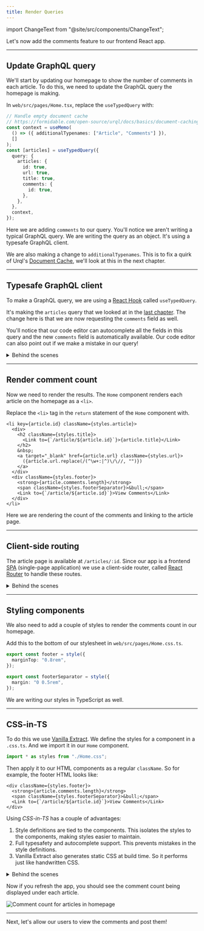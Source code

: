 ```yaml
---
title: Render Queries
---
```


import ChangeText from "@site/src/components/ChangeText";

Let's now add the comments feature to our frontend React app.

---

## Update GraphQL query

We'll start by updating our homepage to show the number of comments in each article. To do this, we need to update the GraphQL query the homepage is making.

<ChangeText>

In `web/src/pages/Home.tsx`, replace the `useTypedQuery` with:

</ChangeText>

```ts {13-15} title="web/src/pages/Home.tsx"
// Handle empty document cache
// https://formidable.com/open-source/urql/docs/basics/document-caching/#adding-typenames
const context = useMemo(
  () => ({ additionalTypenames: ["Article", "Comments"] }),
  []
);
const [articles] = useTypedQuery({
  query: {
    articles: {
      id: true,
      url: true,
      title: true,
      comments: {
        id: true,
      },
    },
  },
  context,
});
```

Here we are adding `comments` to our query. You'll notice we aren't writing a typical GraphQL query. We are writing the query as an object. It's using a typesafe GraphQL client.

We are also making a change to `additionalTypenames`. This is to fix a quirk of Urql's [Document Cache](https://formidable.com/open-source/urql/docs/basics/document-caching/#document-cache-gotchas), we'll look at this in the next chapter.

---

## Typesafe GraphQL client

To make a GraphQL query, we are using a [React Hook](https://reactjs.org/docs/hooks-overview.html) called `useTypedQuery`.

It's making the `articles` query that we looked at in the [last chapter](queries-and-mutations.md). The change here is that we are now requesting the `comments` field as well.

You'll notice that our code editor can autocomplete all the fields in this query and the new `comments` field is automatically available. Our code editor can also point out if we make a mistake in our query!

<details>
<summary>Behind the scenes</summary>

Let's look at how our typesafe frontend GraphQL client works behind the scenes.

SST uses [Urql](https://formidable.com/open-source/urql/), one of the most popular GraphQL clients. The `useTypedQuery` hook wraps around Urql's [`useQuery`](https://formidable.com/open-source/urql/docs/api/urql/) hook while using the types that [Genql](https://genql.vercel.app) generates based on our GraphQL schema.

The types are code-genned automatically. We looked at this process back in the [GraphQL API](graphql-api.md) chapter.

The `useTypedQuery` hook is imported from the `graphql/` directory in our app. This directory is mostly code-genned but is meant to be committed to Git.

```ts
import { useTypedQuery } from "@my-sst-app/graphql/urql";
```

The `useTypedQuery` hook needs an instance of our GraphQL client to make the queries. We define this in `web/src/main.tsx`.

```ts title="web/src/main.tsx"
const urql = createClient({
  url: import.meta.env.VITE_GRAPHQL_URL,
});
```

Where `VITE_GRAPHQL_URL` is an environment variable that's passed in through our stacks. We looked at this back in the [Project Structure](project-structure.md) chapter.

To ensure that the `useTypedQuery` hook is able to access our Urql client across our app, we wrap it around our app using the [React Context](https://reactjs.org/docs/context.html).

```tsx title="web/src/main.tsx"
<React.StrictMode>
  <UrqlProvider value={urql}>
    <App />
  </UrqlProvider>
</React.StrictMode>
```

</details>

---

## Render comment count

Now we need to render the results. The `Home` component renders each article on the homepage as a `<li>`.

<ChangeText>

Replace the `<li>` tag in the `return` statement of the `Home` component with.

</ChangeText>

```tsx {11-15} title="web/src/pages/Home.tsx"
<li key={article.id} className={styles.article}>
  <div>
    <h2 className={styles.title}>
      <Link to={`/article/${article.id}`}>{article.title}</Link>
    </h2>
    &nbsp;
    <a target="_blank" href={article.url} className={styles.url}>
      ({article.url.replace(/(^\w+:|^)\/\//, "")})
    </a>
  </div>
  <div className={styles.footer}>
    <strong>{article.comments.length}</strong>
    <span className={styles.footerSeparator}>&bull;</span>
    <Link to={`/article/${article.id}`}>View Comments</Link>
  </div>
</li>
```

Here we are rendering the count of the comments and linking to the article page.

---

## Client-side routing

The article page is available at `/articles/:id`. Since our app is a frontend [SPA](https://en.wikipedia.org/wiki/Single-page_application) (single-page application) we use a client-side router, called [React Router](https://reactrouter.com) to handle these routes.

<details>
<summary>Behind the scenes</summary>

Let's look at how our router is configured.

We currently have two pages in our application:

1. Homepage — `/`
2. Articles page — `/articles/:id`

We also need a route to handle _404_ pages. For now, we'll redirect everything that doesn't match — `*`, to the homepage.

All of this is configured on the app level in `web/src/main.tsx`.

```tsx title="web/src/main.tsx"
function App() {
  return (
    <BrowserRouter>
      <Routes>
        <Route path="/" element={<Home />} />
        <Route path="article/:id" element={<Article />} />
        <Route path="*" element={<Navigate to="/" />} />
      </Routes>
    </BrowserRouter>
  );
}
```

In our article page, we can grab the id of the article from the URL. We do this using the [`useParams`](https://v5.reactrouter.com/web/api/Hooks/useparams) React Router hook.

```ts file="web/src/pages/Article.tsx"
import { useParams } from "react-router-dom";

export default function Article() {
  const { id = "" } = useParams();

  // ...
```

</details>

---

## Styling components

We also need to add a couple of styles to render the comments count in our homepage.

<ChangeText>

Add this to the bottom of our stylesheet in `web/src/pages/Home.css.ts`.

</ChangeText>

```ts title="web/src/pages/Home.css.ts"
export const footer = style({
  marginTop: "0.8rem",
});

export const footerSeparator = style({
  margin: "0 0.5rem",
});
```

We are writing our styles in TypeScript as well.

---

## CSS-in-TS

To do this we use [Vanilla Extract](https://vanilla-extract.style). We define the styles for a component in a `.css.ts`. And we import it in our `Home` component.

```ts
import * as styles from "./Home.css";
```

Then apply it to our HTML components as a regular `className`. So for example, the footer HTML looks like:

```tsx {1,3}
<div className={styles.footer}>
  <strong>{article.comments.length}</strong>
  <span className={styles.footerSeparator}>&bull;</span>
  <Link to={`/article/${article.id}`}>View Comments</Link>
</div>
```

Using _CSS-in-TS_ has a couple of advantages:

1. Style definitions are tied to the components. This isolates the styles to the components, making styles easier to maintain.
2. Full typesafety and autocomplete support. This prevents mistakes in the style definitions.
3. Vanilla Extract also generates static CSS at build time. So it performs just like handwritten CSS.

<details>
<summary>Behind the scenes</summary>

Let's look at how our styles are configured behind the scenes.

Our React app is built using [Vite](https://vitejs.dev). Vanilla Extract has a Vite plugin to process our `*.css.ts` styles.

```ts title="web/vite.config.ts"
import { vanillaExtractPlugin } from "@vanilla-extract/vite-plugin";
```

We then declare a set of CSS variables as our theme in `web/src/vars.css.ts`.

```ts title="web/src/vars.css.ts"
const root = createGlobalTheme(":root", {
  fonts: {
    body: '"Source Sans Pro", sans-serif',
    code: '"Source Code Pro", monospace',
    heading: '"Roboto Slab", serif',
  },
  buttons: {
    // ...
  },
  colors: {
    // ...
  },
});
```

These get transformed at runtime into something like this:

```css
:root {
  --fonts-body__1m2xgwb8: "Source Sans Pro", sans-serif;
  --fonts-code__1m2xgwb9: "Source Code Pro", monospace;
  --fonts-heading__1m2xgwba: "Roboto Slab", serif;
}
```

Once declared, we can now use these variables in our styles. For example, we define some global styles in `web/src/index.css.ts`.

```ts title="web/src/index.css.ts"
import { vars } from "./vars.css";

globalStyle("body", {
  margin: 0,

  fontFamily: vars.fonts.body,
  color: vars.colors.text.normal,
  background: vars.colors.background,
});
```

Just as before, these get rendered in runtime into regular CSS.

```css
body {
  font-family: var(--fonts-body__1m2xgwb8);
  color: var(--colors-text-normal__1m2xgwb6);
  background: var(--colors-background__1m2xgwb5);
}
```

Finally, when we add a style using a `className`; Vanilla Extract replaces it with a autogenerated class name. So the following class:

```ts title="web/src/pages/Home.css.ts"
export const footer = style({
  marginTop: "0.8rem",
});
```

Gets transformed into:

```css
.Home__1fe9q1b4 {
  margin-top: 0.8rem;
}
```

And the HTML for the component goes from this:

```tsx
<div className={styles.footer}>...</div>
```

To this:

```html
<div class="Home__1fe9q1b4">...</div>
```

</details>

Now if you refresh the app, you should see the comment count being displayed under each article.

![Comment count for articles in homepage](/img/render-queries/comment-count-for-articles-in-homepage.png)

---

Next, let's allow our users to view the comments and post them!
